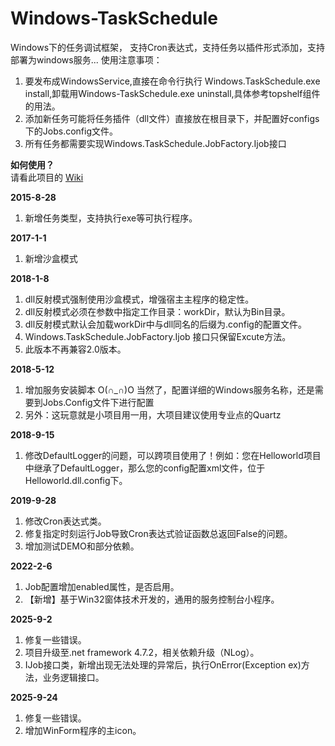 # Windows-TaskSchedule
Windows下的任务调试框架， 支持Cron表达式，支持任务以插件形式添加，支持部署为windows服务...
使用注意事项：

1. 要发布成WindowsService,直接在命令行执行 Windows.TaskSchedule.exe install,卸载用Windows-TaskSchedule.exe uninstall,具体参考topshelf组件的用法。
2. 添加新任务可能将任务插件（dll文件）直接放在根目录下，并配置好configs下的Jobs.config文件。
3. 所有任务都需要实现Windows.TaskSchedule.JobFactory.Ijob接口

**如何使用？** <br/>
请看此项目的 [Wiki](https://github.com/xujun4610/Windows-TaskSchedule/wiki)

**2015-8-28**

1. 新增任务类型，支持执行exe等可执行程序。


**2017-1-1**

1. 新增沙盒模式


**2018-1-8**

1. dll反射模式强制使用沙盒模式，增强宿主主程序的稳定性。
2. dll反射模式必须在参数中指定工作目录：workDir，默认为Bin目录。
3. dll反射模式默认会加载workDir中与dll同名的后缀为.config的配置文件。
4. Windows.TaskSchedule.JobFactory.Ijob 接口只保留Excute方法。
5. 此版本不再兼容2.0版本。

**2018-5-12**

1. 增加服务安装脚本 O(∩_∩)O 当然了，配置详细的Windows服务名称，还是需要到Jobs.Config文件下进行配置
2. 另外：这玩意就是小项目用一用，大项目建议使用专业点的Quartz

**2018-9-15**

1. 修改DefaultLogger的问题，可以跨项目使用了！例如：您在Helloworld项目中继承了DefaultLogger，那么您的config配置xml文件，位于Helloworld.dll.config下。

**2019-9-28**

1. 修改Cron表达式类。
2. 修复指定时刻运行Job导致Cron表达式验证函数总返回False的问题。
3. 增加测试DEMO和部分依赖。

**2022-2-6**

1. Job配置增加enabled属性，是否启用。
2. 【新增】基于Win32窗体技术开发的，通用的服务控制台小程序。

**2025-9-2**

1. 修复一些错误。
2. 项目升级至.net framework 4.7.2，相关依赖升级（NLog）。
3. IJob接口类，新增出现无法处理的异常后，执行OnError(Exception ex)方法，业务逻辑接口。

**2025-9-24**

1. 修复一些错误。
2. 增加WinForm程序的主icon。
